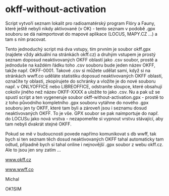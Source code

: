 # okff-without-activation

Script vytvoří seznam lokalit pro radioamatérský program Flóry a Fauny, které ještě nebyli nikdy aktivované (v OK) - tento seznam v podobě .gpx souboru se dá naimportovat do mapové aplikace (LOCUS, MAPY.CZ ...) a tam s ním pracovat.

Tento jednoduchý script má dva vstupy, tím prvním je soubor okff.gpx (najdete vždy aktuální na stránkách okff.cz) a druhým vstupem je prostý seznam doposud neaktivovaných OKFF oblastí jako .csv soubor, prostě a jednoduše na každém řádku toho .csv souboru bude jeden název OKFF, takže např. OKFF-0001. Takové .csv si můžete udělat sami, když si na stránkách wwff.co uděláte statistiku doposud neaktivovaných OKFF oblastí, označíte ty oblasti, zkopírujete do schránky a vložíte je do nové souboru např. v ONLYOFFICE nebo LIBREOFFICE, odstraníte sloupce, které obsahují cokoliv jiného než název OKFF-XXXX a uložíte to jako .csv. Nu a pak už se spustí script a ten vygeneruje soubor okff-without-activation.gpx - prostě to z toho původního kompletního .gpx souboru vytáhne do nového .gpx souboru jen ty OKFF, které tam byli a zároveň jsou i seznamu dosud neaktivovaných OKFF. To je vše. GPX soubor se pak naimportuje do např. do LOCUSu jako nová vrstva - nezapomeňte si vypnout vrstvu stávající, aby tam nebyli dvakrát stejné OKFF.

Pokud se mě v budoucnosti povede napřímo komunikovat s db wwff, tak bych si ten seznam těch dosud neaktivovaných OKFF tahal automaticky tam odtud, případně bych si tahal online i nejnovější .gpx soubor z webu okff.cz. Ale to jsou jen sny zatím ...

www.okff.cz

www.wwff.co

Michal 

OK1SIM
